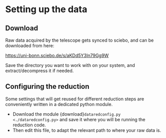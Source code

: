 # Setting up the data

## Download

Raw data acquired by the telescope gets synced to sciebo, and can be downloaded from here:

https://uni-bonn.sciebo.de/s/aKDd5Y3ln79Gg9W

Save the directory you want to work with on your system, and extract/decompress it if needed.


## Configuring the reduction

Some settings that will get reused for different reduction steps are conveniently written in a dedicated python module.

* Download the module {download}`dataredconfig.py <./dataredconfig.py>` and save it where you will be running the reduction code.
* Then edit this file, to adapt the relevant path to where your raw data is.


